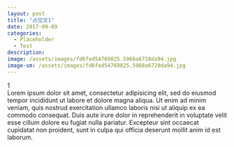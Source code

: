 ```yaml
---
layout: post
title: "占位文1"
date: 2017-09-09
categories:
  - Placeholder
  - Test
description:
image: /assets/images/fd6fed54769825.5968a6728da94.jpg
image-sm: /assets/images/fd6fed54769825.5968a6728da94.jpg
---
```

1  
Lorem ipsum dolor sit amet, consectetur adipisicing elit, sed do eiusmod tempor incididunt ut labore et dolore magna aliqua. Ut enim ad minim veniam, quis nostrud exercitation ullamco laboris nisi ut aliquip ex ea commodo consequat. Duis aute irure dolor in reprehenderit in voluptate velit esse cillum dolore eu fugiat nulla pariatur. Excepteur sint occaecat cupidatat non proident, sunt in culpa qui officia deserunt mollit anim id est laborum.
